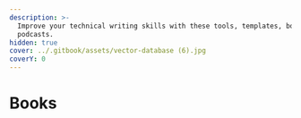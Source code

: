```yaml
---
description: >-
  Improve your technical writing skills with these tools, templates, books, and
  podcasts.
hidden: true
cover: ../.gitbook/assets/vector-database (6).jpg
coverY: 0
---
```


# Books

